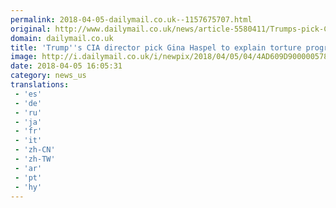 ```yaml
---
permalink: 2018-04-05-dailymail.co.uk--1157675707.html
original: http://www.dailymail.co.uk/news/article-5580411/Trumps-pick-CIA-director-Gina-Haspel-explain-role-torture-program-black-site-prison-Thailand.html?ITO=1490&ns_mchannel=rss&ns_campaign=1490
domain: dailymail.co.uk
title: 'Trump''s CIA director pick Gina Haspel to explain torture program role'
image: http://i.dailymail.co.uk/i/newpix/2018/04/05/04/4AD609D900000578-0-image-a-17_1522900661234.jpg
date: 2018-04-05 16:05:31
category: news_us
translations: 
 - 'es'
 - 'de'
 - 'ru'
 - 'ja'
 - 'fr'
 - 'it'
 - 'zh-CN'
 - 'zh-TW'
 - 'ar'
 - 'pt'
 - 'hy'
---
```


